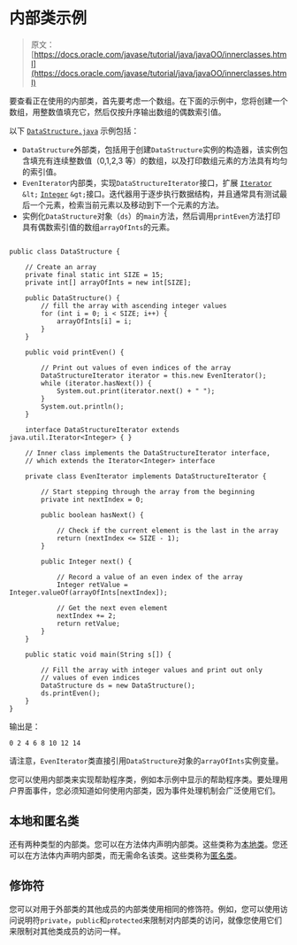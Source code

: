 # 内部类示例

> 原文： [https://docs.oracle.com/javase/tutorial/java/javaOO/innerclasses.html](https://docs.oracle.com/javase/tutorial/java/javaOO/innerclasses.html)

要查看正在使用的内部类，首先要考虑一个数组。在下面的示例中，您将创建一个数组，用整数值填充它，然后仅按升序输出数组的偶数索引值。

以下 [`DataStructure.java`](examples/DataStructure.java) 示例包括：

*   `DataStructure`外部类，包括用于创建`DataStructure`实例的构造器，该实例包含填充有连续整数值（0,1,2,3 等）的数组，以及打印数组元素的方法具有均匀的索引值。
*   `EvenIterator`内部类，实现`DataStructureIterator`接口，扩展 [`Iterator`](https://docs.oracle.com/javase/8/docs/api/java/util/Iterator.html) `&lt;` [`Integer`](https://docs.oracle.com/javase/8/docs/api/java/lang/Integer.html) `&gt;`接口。迭代器用于逐步执行数据结构，并且通常具有测试最后一个元素，检索当前元素以及移动到下一个元素的方法。
*   实例化`DataStructure`对象（`ds`）的`main`方法，然后调用`printEven`方法打印具有偶数索引值的数组`arrayOfInts`的元素。

```

public class DataStructure {

    // Create an array
    private final static int SIZE = 15;
    private int[] arrayOfInts = new int[SIZE];

    public DataStructure() {
        // fill the array with ascending integer values
        for (int i = 0; i < SIZE; i++) {
            arrayOfInts[i] = i;
        }
    }

    public void printEven() {

        // Print out values of even indices of the array
        DataStructureIterator iterator = this.new EvenIterator();
        while (iterator.hasNext()) {
            System.out.print(iterator.next() + " ");
        }
        System.out.println();
    }

    interface DataStructureIterator extends java.util.Iterator<Integer> { } 

    // Inner class implements the DataStructureIterator interface,
    // which extends the Iterator<Integer> interface

    private class EvenIterator implements DataStructureIterator {

        // Start stepping through the array from the beginning
        private int nextIndex = 0;

        public boolean hasNext() {

            // Check if the current element is the last in the array
            return (nextIndex <= SIZE - 1);
        }        

        public Integer next() {

            // Record a value of an even index of the array
            Integer retValue = Integer.valueOf(arrayOfInts[nextIndex]);

            // Get the next even element
            nextIndex += 2;
            return retValue;
        }
    }

    public static void main(String s[]) {

        // Fill the array with integer values and print out only
        // values of even indices
        DataStructure ds = new DataStructure();
        ds.printEven();
    }
}

```

输出是：

```
0 2 4 6 8 10 12 14 

```

请注意，`EvenIterator`类直接引用`DataStructure`对象的`arrayOfInts`实例变量。

您可以使用内部类来实现帮助程序类，例如本示例中显示的帮助程序类。要处理用户界面事件，您必须知道如何使用内部类，因为事件处理机制会广泛使用它们。

## 本地和匿名类

还有两种类型的内部类。您可以在方法体内声明内部类。这些类称为[本地类](localclasses.html)。您还可以在方法体内声明内部类，而无需命名该类。这些类称为[匿名类](anonymousclasses.html)。

## 修饰符

您可以对用于外部类的其他成员的内部类使用相同的修饰符。例如，您可以使用访问说明符`private`，`public`和`protected`来限制对内部类的访问，就像您使用它们来限制对其他类成员的访问一样。